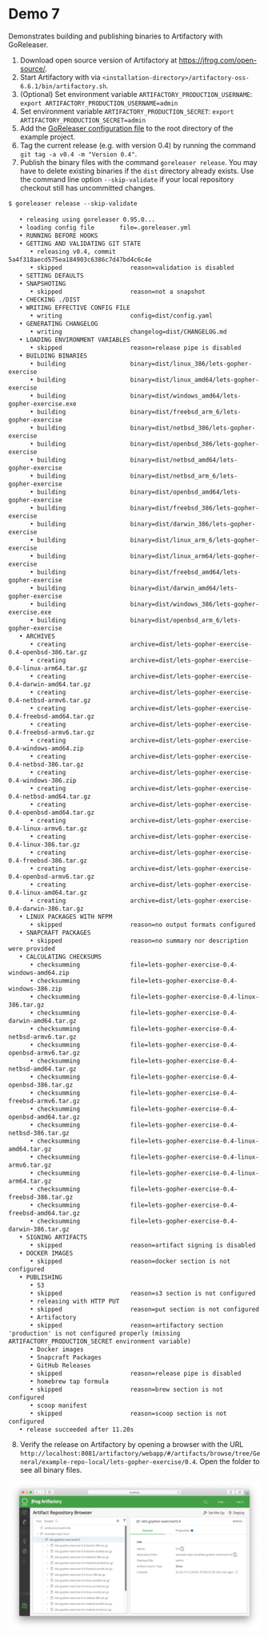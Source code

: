 # Demo 7

Demonstrates building and publishing binaries to Artifactory with GoReleaser.

1. Download open source version of Artifactory at https://jfrog.com/open-source/.
2. Start Artifactory with via `<installation-directory>/artifactory-oss-6.6.1/bin/artifactory.sh`.
3. (Optional) Set environment variable `ARTIFACTORY_PRODUCTION_USERNAME`: `export ARTIFACTORY_PRODUCTION_USERNAME=admin`
4. Set environment variable `ARTIFACTORY_PRODUCTION_SECRET`: `export ARTIFACTORY_PRODUCTION_SECRET=admin`
5. Add the [GoReleaser configuration file](./.goreleaser.yml) to the root directory of the example project.
6. Tag the current release (e.g. with version 0.4) by running the command `git tag -a v0.4 -m "Version 0.4"`.
7. Publish the binary files with the command `goreleaser release`. You may have to delete existing binaries if the `dist` directory already exists. Use the command line option `--skip-validate` if your local repository checkout still has uncommitted changes.

```
$ goreleaser release --skip-validate

   • releasing using goreleaser 0.95.0...
   • loading config file       file=.goreleaser.yml
   • RUNNING BEFORE HOOKS
   • GETTING AND VALIDATING GIT STATE
      • releasing v0.4, commit 5a4f318aecd575ea184903c6386c7d47bd4c6c4e
      • skipped                   reason=validation is disabled
   • SETTING DEFAULTS
   • SNAPSHOTING
      • skipped                   reason=not a snapshot
   • CHECKING ./DIST
   • WRITING EFFECTIVE CONFIG FILE
      • writing                   config=dist/config.yaml
   • GENERATING CHANGELOG
      • writing                   changelog=dist/CHANGELOG.md
   • LOADING ENVIRONMENT VARIABLES
      • skipped                   reason=release pipe is disabled
   • BUILDING BINARIES
      • building                  binary=dist/linux_386/lets-gopher-exercise
      • building                  binary=dist/linux_amd64/lets-gopher-exercise
      • building                  binary=dist/windows_amd64/lets-gopher-exercise.exe
      • building                  binary=dist/freebsd_arm_6/lets-gopher-exercise
      • building                  binary=dist/netbsd_386/lets-gopher-exercise
      • building                  binary=dist/openbsd_386/lets-gopher-exercise
      • building                  binary=dist/netbsd_amd64/lets-gopher-exercise
      • building                  binary=dist/netbsd_arm_6/lets-gopher-exercise
      • building                  binary=dist/openbsd_amd64/lets-gopher-exercise
      • building                  binary=dist/freebsd_386/lets-gopher-exercise
      • building                  binary=dist/darwin_386/lets-gopher-exercise
      • building                  binary=dist/linux_arm_6/lets-gopher-exercise
      • building                  binary=dist/linux_arm64/lets-gopher-exercise
      • building                  binary=dist/freebsd_amd64/lets-gopher-exercise
      • building                  binary=dist/darwin_amd64/lets-gopher-exercise
      • building                  binary=dist/windows_386/lets-gopher-exercise.exe
      • building                  binary=dist/openbsd_arm_6/lets-gopher-exercise
   • ARCHIVES
      • creating                  archive=dist/lets-gopher-exercise-0.4-openbsd-386.tar.gz
      • creating                  archive=dist/lets-gopher-exercise-0.4-linux-arm64.tar.gz
      • creating                  archive=dist/lets-gopher-exercise-0.4-darwin-amd64.tar.gz
      • creating                  archive=dist/lets-gopher-exercise-0.4-netbsd-armv6.tar.gz
      • creating                  archive=dist/lets-gopher-exercise-0.4-freebsd-amd64.tar.gz
      • creating                  archive=dist/lets-gopher-exercise-0.4-freebsd-armv6.tar.gz
      • creating                  archive=dist/lets-gopher-exercise-0.4-windows-amd64.zip
      • creating                  archive=dist/lets-gopher-exercise-0.4-netbsd-386.tar.gz
      • creating                  archive=dist/lets-gopher-exercise-0.4-windows-386.zip
      • creating                  archive=dist/lets-gopher-exercise-0.4-netbsd-amd64.tar.gz
      • creating                  archive=dist/lets-gopher-exercise-0.4-openbsd-amd64.tar.gz
      • creating                  archive=dist/lets-gopher-exercise-0.4-linux-armv6.tar.gz
      • creating                  archive=dist/lets-gopher-exercise-0.4-linux-386.tar.gz
      • creating                  archive=dist/lets-gopher-exercise-0.4-freebsd-386.tar.gz
      • creating                  archive=dist/lets-gopher-exercise-0.4-openbsd-armv6.tar.gz
      • creating                  archive=dist/lets-gopher-exercise-0.4-linux-amd64.tar.gz
      • creating                  archive=dist/lets-gopher-exercise-0.4-darwin-386.tar.gz
   • LINUX PACKAGES WITH NFPM
      • skipped                   reason=no output formats configured
   • SNAPCRAFT PACKAGES
      • skipped                   reason=no summary nor description were provided
   • CALCULATING CHECKSUMS
      • checksumming              file=lets-gopher-exercise-0.4-windows-amd64.zip
      • checksumming              file=lets-gopher-exercise-0.4-windows-386.zip
      • checksumming              file=lets-gopher-exercise-0.4-linux-386.tar.gz
      • checksumming              file=lets-gopher-exercise-0.4-darwin-amd64.tar.gz
      • checksumming              file=lets-gopher-exercise-0.4-netbsd-armv6.tar.gz
      • checksumming              file=lets-gopher-exercise-0.4-openbsd-armv6.tar.gz
      • checksumming              file=lets-gopher-exercise-0.4-netbsd-amd64.tar.gz
      • checksumming              file=lets-gopher-exercise-0.4-openbsd-386.tar.gz
      • checksumming              file=lets-gopher-exercise-0.4-freebsd-armv6.tar.gz
      • checksumming              file=lets-gopher-exercise-0.4-openbsd-amd64.tar.gz
      • checksumming              file=lets-gopher-exercise-0.4-netbsd-386.tar.gz
      • checksumming              file=lets-gopher-exercise-0.4-linux-amd64.tar.gz
      • checksumming              file=lets-gopher-exercise-0.4-linux-armv6.tar.gz
      • checksumming              file=lets-gopher-exercise-0.4-linux-arm64.tar.gz
      • checksumming              file=lets-gopher-exercise-0.4-freebsd-386.tar.gz
      • checksumming              file=lets-gopher-exercise-0.4-freebsd-amd64.tar.gz
      • checksumming              file=lets-gopher-exercise-0.4-darwin-386.tar.gz
   • SIGNING ARTIFACTS
      • skipped                   reason=artifact signing is disabled
   • DOCKER IMAGES
      • skipped                   reason=docker section is not configured
   • PUBLISHING
      • S3
      • skipped                   reason=s3 section is not configured
      • releasing with HTTP PUT
      • skipped                   reason=put section is not configured
      • Artifactory
      • skipped                   reason=artifactory section 'production' is not configured properly (missing ARTIFACTORY_PRODUCTION_SECRET environment variable)
      • Docker images
      • Snapcraft Packages
      • GitHub Releases
      • skipped                   reason=release pipe is disabled
      • homebrew tap formula
      • skipped                   reason=brew section is not configured
      • scoop manifest
      • skipped                   reason=scoop section is not configured
   • release succeeded after 11.20s
```

8. Verify the release on Artifactory by opening a browser with the URL `http://localhost:8081/artifactory/webapp/#/artifacts/browse/tree/General/example-repo-local/lets-gopher-exercise/0.4`. Open the folder to see all binary files.

![Artifactory repository browser](./images/artifactory-repo-browser.png)